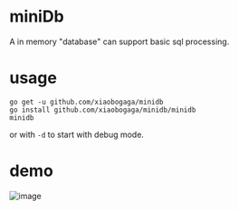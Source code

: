 # miniDb

A in memory "database" can support basic sql processing.

# usage

```shell
go get -u github.com/xiaobogaga/minidb
go install github.com/xiaobogaga/minidb/minidb
minidb
```

or with `-d` to start with debug mode.

# demo

![image](https://github.com/xiaobogaga/minidb/blob/master/demo/minidb-demo.gif)


